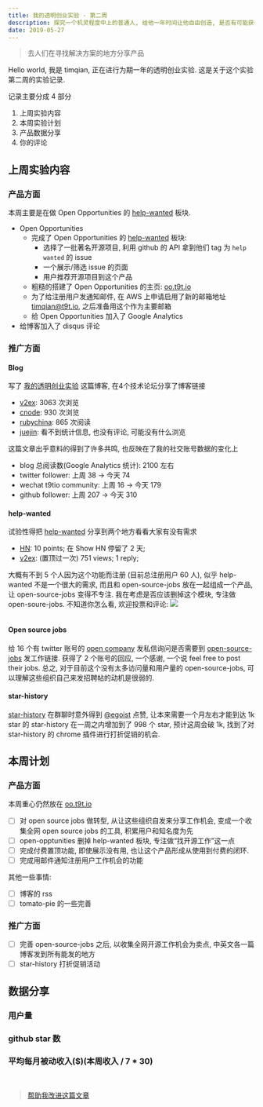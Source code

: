 ```yaml
---
title: 我的透明创业实验 - 第二周
description: 探究一个机灵程度中上的普通人, 给他一年时间让他自由创造, 是否有可能获得1000美元每月的被动收入. 
date: 2019-05-27
---
```

> 去人们在寻找解决方案的地方分享产品

Hello world, 我是 timqian, 正在进行为期一年的透明创业实验. 这是关于这个实验第二周的实验记录.

记录主要分成 4 部分
1. 上周实验内容
2. 本周实验计划
3. 产品数据分享
4. 你的评论

## 上周实验内容

### 产品方面

本周主要是在做 Open Opportunities 的 [help-wanted](https://oo.t9t.io/help-wanted) 板块.

- Open Opportunities
  - 完成了 Open Opportunities 的 [help-wanted](https://oo.t9t.io/help-wanted) 板块: 
    - 选择了一批著名开源项目, 利用 github 的 API 拿到他们 tag 为 `help wanted` 的 issue
    - 一个展示/筛选 issue 的页面
    - 用户推荐开源项目到这个产品
  - 粗糙的搭建了 Open Opportunities 的主页: [oo.t9t.io](https://oo.t9t.io)
  - 为了给注册用户发通知邮件, 在 AWS 上申请启用了新的邮箱地址 [timqian@t9t.io](), 之后准备用这个作为主要邮箱
  - 给 Open Opportunities 加入了 Google Analytics
- 给博客加入了 disqus 评论

### 推广方面

#### Blog

写了 [我的透明创业实验](https://blog.t9t.io/transparent-startup-experiment-2019-05-20/) 这篇博客, 在4个技术论坛分享了博客链接
  - [v2ex](https://www.v2ex.com/t/565771): 3063 次浏览
  - [cnode](https://cnodejs.org/topic/5ce2287e518e0954fc40fc1f): 930 次浏览
  - [rubychina](https://ruby-china.org/topics/38553): 865 次阅读
  - [juejin](https://juejin.im/user/57d99d01bf22ec0058f57262): 看不到统计信息, 也没有评论, 可能没有什么浏览

这篇文章出乎意料的得到了许多共鸣, 也反映在了我的社交账号数据的变化上

- blog 总阅读数(Google Analytics 统计): 2100 左右
- twitter follower: 上周 38 -> 今天 74
- wechat t9tio community: 上周 16 -> 今天 179
- github follower: 上周 207 -> 今天 310

#### help-wanted

试验性得把 [help-wanted](https://oo.t9t.io/help-wanted) 分享到两个地方看看大家有没有需求

- [HN](https://news.ycombinator.com/item?id=19977483): 10 points; 在 Show HN 停留了 2 天;
- [v2ex](https://www.v2ex.com/t/566571): (置顶过一次) 751 views; 1 reply;

大概有不到 5 个人因为这个功能而注册 (目前总注册用户 60 人), 似乎 help-wanted 不是一个很大的需求, 而且和 open-source-jobs 放在一起组成一个产品, 让 open-source-jobs 变得不专注. 我在考虑是否应该删掉这个模块, 专注做 open-soure-jobs. 不知道你怎么看, 欢迎投票和评论: 
[![](https://api.gh-polls.com/poll/01DBVF18HG1JS26Q1EJAQY11TN/%E5%88%A0%E6%8E%89%20help-wanted%20%E6%9D%BF%E5%9D%97%2C%20%E4%B8%93%E6%B3%A8%E5%81%9A%20open-source-jobs)](https://api.gh-polls.com/poll/01DBVF18HG1JS26Q1EJAQY11TN/%E5%88%A0%E6%8E%89%20help-wanted%20%E6%9D%BF%E5%9D%97%2C%20%E4%B8%93%E6%B3%A8%E5%81%9A%20open-source-jobs/vote)

<a href="https://api.gh-polls.com/poll/01DBVEYCFVEBD4XA9EHJ2311E8/%E4%BF%9D%E7%95%99%20help-wanted%20%E6%9D%BF%E5%9D%97%2C%20%E8%99%BD%E7%84%B6%E4%B8%8D%E5%A4%9A%E4%BD%86%E8%BF%98%E6%98%AF%E6%9C%89%E4%B8%80%E5%AE%9A%E5%BC%95%E6%B5%81%E5%8A%9F%E8%83%BD/vote"><img src="https://api.gh-polls.com/poll/01DBVEYCFVEBD4XA9EHJ2311E8/%E4%BF%9D%E7%95%99%20help-wanted%20%E6%9D%BF%E5%9D%97%2C%20%E8%99%BD%E7%84%B6%E4%B8%8D%E5%A4%9A%E4%BD%86%E8%BF%98%E6%98%AF%E6%9C%89%E4%B8%80%E5%AE%9A%E5%BC%95%E6%B5%81%E5%8A%9F%E8%83%BD" alt=""></a></p>

#### Open source jobs

给 16 个有 twitter 账号的 [open company](https://oo.t9t.io/organizations) 发私信询问是否需要到 [open-source-jobs](https://oo.t9t.io/jobs) 发工作链接.
获得了 2 个账号的回应, 一个感谢, 一个说 feel free to post their jobs.
总之, 对于目前这个没有太多访问量和用户量的 open-source-jobs, 可以理解这些组织自己来发招聘帖的动机是很弱的.

#### star-history

[star-history](https://github.com/timqian/star-history) 在群聊时意外得到 [@egoist](https://github.com/egoist) 点赞, 让本来需要一个月左右才能到达 1k star 的 star-history 在一周之内增加到了 998 个 star, 预计这周会破 1k, 找到了对 star-history 的 chrome 插件进行打折促销的机会.


## 本周计划

### 产品方面

本周重心仍然放在 [oo.t9t.io](https://oo.t9t.io)

- [ ] 对 open source jobs 做转型, 从让这些组织自发来分享工作机会, 变成一个收集全网 open source jobs 的工具, 积累用户和知名度为先
- [ ] open-opptunities 删掉 help-wanted 板块, 专注做“找开源工作”这一点
- [ ] 完成付费置顶功能, 即使展示没有用, 也让这个产品形成从使用到付费的闭环.
- [ ] 完成用邮件通知注册用户工作机会的功能

其他一些事情:

- [ ] 博客的 rss
- [ ] tomato-pie 的一些完善

### 推广方面

- [ ] 完善 open-source-jobs 之后, 以收集全网开源工作机会为卖点, 中英文各一篇博客发到所有能发的地方
- [ ] star-history 打折促销活动

## 数据分享

### 用户量
<canvas id="userChart"></canvas>

### github star 数
<canvas id="starChart"></canvas>

### 平均每月被动收入($)(本周收入 / 7 * 30)
<canvas id="incomeChart"></canvas>

<br/>

> [帮助我改进这篇文章](https://github.com/t9tio/blog/blob/master/source/_posts/t9t-week2.md)

<script src="https://cdn.jsdelivr.net/npm/chart.js@2.8.0"></script>

<script>
var chartColors = {
	red: 'rgb(255, 99, 132)',
	orange: 'rgb(255, 159, 64)',
	yellow: 'rgb(255, 205, 86)',
	green: 'rgb(75, 192, 192)',
	blue: 'rgb(54, 162, 235)',
	purple: 'rgb(153, 102, 255)',
	grey: 'rgb(201, 203, 207)'
};
var userCtx = document.getElementById('userChart').getContext('2d');
var starCtx = document.getElementById('starChart').getContext('2d');
var incomeCtx = document.getElementById('incomeChart').getContext('2d');

new Chart(userCtx, {
    type: 'line',
    data: {
        labels: ['week 1', 'week 2'],
        datasets: [{
            label: 'open opptunities',
            backgroundColor: chartColors.red,
            borderColor: chartColors.red,
            fill: false,
            data: [39, 60]
        },{
            label: 'tomato-pie',
            backgroundColor: chartColors.orange,
            borderColor: chartColors.orange,
            fill: false,
            data: [653, 673]
        },{
            label: 'star-history 插件',
            backgroundColor: chartColors.green, 
            borderColor: chartColors.green,
            fill: false,
            data: [21, 21]
        }]
    },
});

new Chart(starCtx, {
    type: 'line',
    data: {
        labels: ['week 1', 'week 2'],
        datasets: [{
            label: 'open opptunities',
            backgroundColor: chartColors.red,
            borderColor: chartColors.red,
            fill: false,
            data: [731, 764]
        },{
            label: 'tomato-pie',
            backgroundColor: chartColors.orange,
            borderColor: chartColors.orange,
            fill: false,
            data: [107, 113]
        },{
            label: 'star-history 插件',
            backgroundColor: chartColors.green, 
            borderColor: chartColors.green,
            fill: false,
            data: [921, 998]
        }]
    },
});

new Chart(incomeCtx, {
    type: 'line',
    data: {
        labels: ['week 1', 'week 2'],
        datasets: [{
            label: 'open opptunities',
            backgroundColor: chartColors.red,
            borderColor: chartColors.red,
            fill: false,
            data: [0, 0]
        },{
            label: 'tomato-pie',
            backgroundColor: chartColors.orange,
            borderColor: chartColors.orange,
            fill: false,
            data: [0, 0]
        },{
            label: 'star-history 插件',
            backgroundColor: chartColors.green, 
            borderColor: chartColors.green,
            fill: false,
            data: [0.69, 0]
        }]
    },
});

</script>